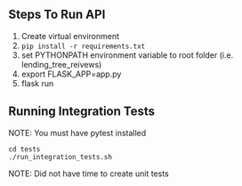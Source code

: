 ## Steps To Run API
1. Create virtual environment
2. ```pip install -r requirements.txt```
3. set PYTHONPATH environment variable to root folder (i.e. lending_tree_reivews)
4. export FLASK_APP=app.py
5. flask run


## Running Integration Tests
NOTE: You must have pytest installed
```
cd tests
./run_integration_tests.sh
```

NOTE: Did not have time to create unit tests
